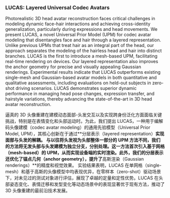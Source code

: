 ### LUCAS: Layered Universal Codec Avatars

Photorealistic 3D head avatar reconstruction faces critical challenges in modeling dynamic face-hair interactions and achieving cross-identity generalization, particularly during expressions and head movements. We present LUCAS, a novel Universal Prior Model (UPM) for codec avatar modeling that disentangles face and hair through a layered representation. Unlike previous UPMs that treat hair as an integral part of the head, our approach separates the modeling of the hairless head and hair into distinct branches. LUCAS is the first to introduce a mesh-based UPM, facilitating real-time rendering on devices. Our layered representation also improves the anchor geometry for precise and visually appealing Gaussian renderings. Experimental results indicate that LUCAS outperforms existing single-mesh and Gaussian-based avatar models in both quantitative and qualitative assessments, including evaluations on held-out subjects in zero-shot driving scenarios. LUCAS demonstrates superior dynamic performance in managing head pose changes, expression transfer, and hairstyle variations, thereby advancing the state-of-the-art in 3D head avatar reconstruction.

逼真的 3D 头像重建在建模动态面部-头发交互以及实现跨身份泛化方面面临关键挑战，特别是在表情变化和头部运动时。为此，我们提出 LUCAS，一种用于编解码头像建模（codec avatar modeling）的通用先验模型（Universal Prior Model, UPM），其核心创新在于通过**分层表示（layered representation）**实现面部与头发的解耦。
与以往将头发视为头部整体一部分的 UPM 方法不同，我们的方法将无发头部与头发建模为独立分支，分别处理。这一方法首次引入基于网格（mesh-based）的 UPM，从而实现设备端的实时渲染。此外，我们的分层表示还优化了锚点几何（anchor geometry），提升了**高斯渲染（Gaussian renderings）**的精度和视觉效果。
实验结果表明，LUCAS 在单网格（single-mesh）和基于高斯的头像模型中均表现优异，在零样本（zero-shot）驱动场景下，对未见过的测试对象进行评估，展现了卓越的定量和定性优势。LUCAS 在头部姿态变化、表情迁移和发型变化等动态场景中的表现显著优于现有方法，推动了 3D 头像重建的最前沿技术发展。
